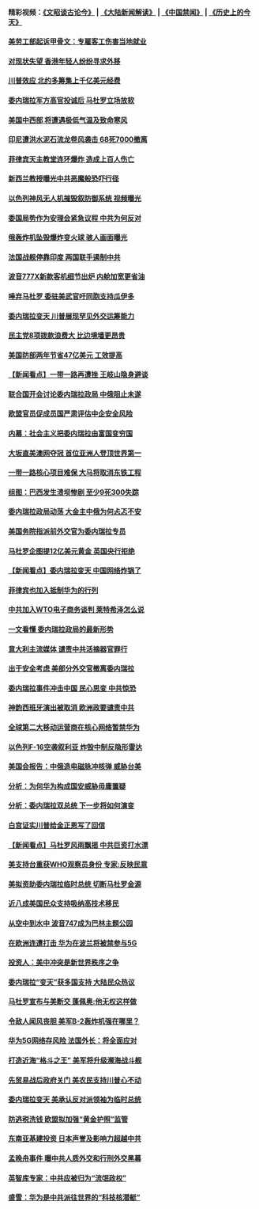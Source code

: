 #### 精彩视频：[《文昭谈古论今》](https://github.com/gfw-breaker/wenzhao/blob/master/README.md?t=01280330) | [《大陆新闻解读》](https://github.com/gfw-breaker/ntdtv-comedy/blob/master/README.md?t=01280330) | [《中国禁闻》](https://github.com/gfw-breaker/ntdtv-news/blob/master/README.md?t=01280330) | [《历史上的今天》](https://github.com/gfw-breaker/today-in-history/blob/master/README.md?t=01280330) 

#### [美劳工部起诉甲骨文：专雇客工伤害当地就业](../pages/nsc418/n11006396.md?t=01280330) 

#### [对现状失望 香港年轻人纷纷寻求外移](../pages/nsc418/n11006310.md?t=01280330) 

#### [川普效应 北约多筹集上千亿美元经费](../pages/nsc418/n11006307.md?t=01280330) 

#### [委内瑞拉军方高官投诚后 马杜罗立场放软](../pages/nsc418/n11006068.md?t=01280330) 

#### [美国中西部 将遭遇极低气温及致命寒风](../pages/nsc418/n11006119.md?t=01280330) 

#### [印尼遭洪水泥石流龙卷风袭击 68死7000撤离](../pages/nsc418/n11005923.md?t=01280330) 

#### [菲律宾天主教堂连环爆炸 造成上百人伤亡](../pages/nsc418/n11005733.md?t=01280330) 

#### [新西兰教授曝光中共恶魔般恐吓行径](../pages/nsc418/n11004756.md?t=01280330) 

#### [以色列神风无人机摧毁叙防御系统 视频曝光](../pages/nsc418/n11005042.md?t=01280330) 

#### [委国局势作为安理会紧急议程 中共为何反对](../pages/nsc418/n11005469.md?t=01280330) 

#### [俄轰炸机坠毁爆炸变火球 骇人画面曝光](../pages/nsc418/n11005421.md?t=01280330) 

#### [法国战舰停靠印度 两国联手遏制中共](../pages/nsc418/n11005288.md?t=01280330) 

#### [波音777X新款客机细节出炉 内舱加宽更省油](../pages/nsc418/n11005089.md?t=01280330) 

#### [唾弃马杜罗 委驻美武官吁同胞支持瓜伊多](../pages/nsc418/n11004923.md?t=01280330) 

#### [委内瑞拉变天 川普展现罕见外交运筹能力](../pages/nsc418/n11004848.md?t=01280330) 

#### [民主党8项拨款浪费大 比边境墙更昂贵](../pages/nsc418/n11004806.md?t=01280330) 

#### [美国防部两年节省47亿美元 工效提高](../pages/nsc418/n11004731.md?t=01280330) 

#### [【新闻看点】一带一路再遭挫 王岐山隐身避谈](../pages/nsc418/n11004511.md?t=01280330) 

#### [联合国开会讨论委内瑞拉政局 中俄阻止未遂](../pages/nsc418/n11004660.md?t=01280330) 

#### [欧盟官员促成员国严肃评估中企安全风险](../pages/nsc418/n11004719.md?t=01280330) 

#### [内幕：社会主义把委内瑞拉由富国变穷国](../pages/nsc418/n11004524.md?t=01280330) 

#### [大坂直美澳网夺冠 首位亚洲人登顶世界第一](../pages/nsc418/n11004368.md?t=01280330) 

#### [一带一路核心项目难保 大马将取消东铁工程](../pages/nsc418/n11004028.md?t=01280330) 

#### [组图：巴西发生溃坝惨剧 至少9死300失踪](../pages/nsc418/n11003193.md?t=01280330) 

#### [委内瑞拉政局动荡 大金主中俄为何忐忑不安](../pages/nsc418/n11002551.md?t=01280330) 

#### [美国务院指派前外交官为委内瑞拉专员](../pages/nsc418/n11002915.md?t=01280330) 

#### [马杜罗企图提12亿美元黄金 英国央行拒绝](../pages/nsc418/n11002812.md?t=01280330) 

#### [【新闻看点】委内瑞拉变天 中国网络炸锅了](../pages/nsc418/n11002302.md?t=01280330) 

#### [菲律宾也加入抵制华为的行列](../pages/nsc418/n11002576.md?t=01280330) 

#### [中共加入WTO电子商务谈判 莱特希泽怎么说](../pages/nsc418/n11002384.md?t=01280330) 

#### [一文看懂 委内瑞拉政局的最新形势](../pages/nsc418/n11002529.md?t=01280330) 

#### [意大利主流媒体 谴责中共活摘器官罪行](../pages/nsc418/n11001368.md?t=01280330) 

#### [出于安全考虑 美部分外交官撤离委内瑞拉](../pages/nsc418/n11002327.md?t=01280330) 

#### [委内瑞拉事件冲击中国 民心思变 中共惊恐](../pages/nsc418/n11002075.md?t=01280330) 

#### [神韵西班牙演出被取消 欧洲政要谴责中共](../pages/nsc418/n11000488.md?t=01280330) 

#### [全球第二大移动运营商在核心网络暂禁华为](../pages/nsc418/n11001905.md?t=01280330) 

#### [以色列F-16空袭叙利亚 炸毁中制反隐形雷达](../pages/nsc418/n11001407.md?t=01280330) 

#### [美国会报告：中俄造电磁脉冲核弹 威胁台美](../pages/nsc418/n11001011.md?t=01280330) 

#### [分析：为何华为构成国安威胁毋庸置疑](../pages/nsc418/n10999862.md?t=01280330) 

#### [分析：委内瑞拉双总统 下一步将如何演变](../pages/nsc418/n10999629.md?t=01280330) 

#### [白宫证实川普给金正恩写了回信](../pages/nsc418/n11000066.md?t=01280330) 

#### [【新闻看点】马杜罗风雨飘摇 中共巨资打水漂](../pages/nsc418/n10999627.md?t=01280330) 

#### [美支持台重获WHO观察员身份 专家:反映民意](../pages/nsc418/n10999901.md?t=01280330) 

#### [美拟资助委内瑞拉临时总统 切断马杜罗金源](../pages/nsc418/n10999926.md?t=01280330) 

#### [近八成美国民众支持吸纳高技术移民](../pages/nsc418/n10999709.md?t=01280330) 

#### [从空中到水中 波音747成为巴林主题公园](../pages/nsc418/n10999837.md?t=01280330) 

#### [在欧洲连遭打击 华为在波兰将被禁参与5G](../pages/nsc418/n10999590.md?t=01280330) 

#### [投资人：美中冲突是新世界秩序之争](../pages/nsc418/n10999607.md?t=01280330) 

#### [委内瑞拉“变天”获多国支持 大陆民众热议](../pages/nsc418/n10998690.md?t=01280330) 

#### [马杜罗宣布与美断交 蓬佩奥:他无权这样做](../pages/nsc418/n10997982.md?t=01280330) 

#### [令敌人闻风丧胆 美军B-2轰炸机强在哪里？](../pages/nsc418/n10998237.md?t=01280330) 

#### [华为5G网络存风险 法国外长：将全面应对](../pages/nsc418/n10997576.md?t=01280330) 

#### [打造近海“格斗之王” 美军将升级濒海战斗舰](../pages/nsc418/n10997532.md?t=01280330) 

#### [先贸易战后政府关门 美农民支持川普心不动](../pages/nsc418/n10997328.md?t=01280330) 

#### [委内瑞拉变天 美承认反对派领袖为临时总统](../pages/nsc418/n10997224.md?t=01280330) 

#### [防逃税洗钱 欧盟拟加强“黄金护照”监管](../pages/nsc418/n10997109.md?t=01280330) 

#### [东南亚基建投资 日本声誉及影响力超越中共](../pages/nsc418/n10997070.md?t=01280330) 

#### [孟晚舟事件 曝中共人质外交和行刑外交黑幕](../pages/nsc418/n10996956.md?t=01280330) 

#### [英智库专家：中共应被归为“流氓政权”](../pages/nsc418/n10996770.md?t=01280330) 

#### [盛雪：华为是中共派往世界的“科技核潜艇”](../pages/nsc418/n10994122.md?t=01280330) 

